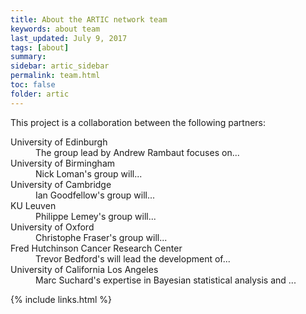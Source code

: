 ```yaml
---
title: About the ARTIC network team
keywords: about team
last_updated: July 9, 2017
tags: [about]
summary:
sidebar: artic_sidebar
permalink: team.html
toc: false
folder: artic
---
```


This project is a collaboration between the following partners:
<dl class="dl-horizontal">
<dt>University of Edinburgh</dt>
<dd>The group lead by Andrew Rambaut focuses on...</dd>
<dt>University of Birmingham</dt>
<dd>Nick Loman's group will...</dd>
<dt>University of Cambridge</dt>
<dd>Ian Goodfellow's group will...</dd>
<dt>KU Leuven</dt>
<dd>Philippe Lemey's group will...</dd>
<dt>University of Oxford</dt>
<dd>Christophe Fraser's group will...</dd>
<dt>Fred Hutchinson Cancer Research Center</dt>
<dd>Trevor Bedford's will lead the development of...</dd>
<dt>University of California Los Angeles</dt>
<dd>Marc Suchard's expertise in Bayesian statistical analysis and ...</dd>
</dl>


{% include links.html %}
